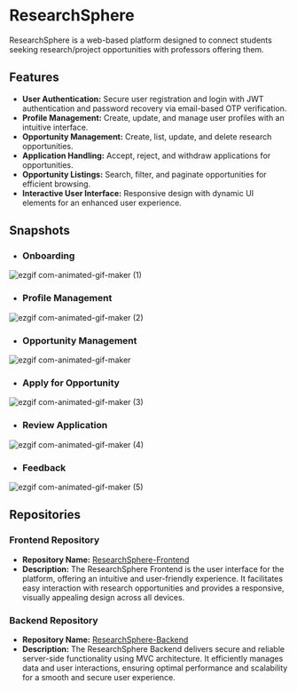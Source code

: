 # ResearchSphere
ResearchSphere is a web-based platform designed to connect students seeking research/project opportunities with professors offering them.

## Features
- **User Authentication:** Secure user registration and login with JWT authentication and password recovery via email-based OTP verification.
- **Profile Management:** Create, update, and manage user profiles with an intuitive interface.
- **Opportunity Management:** Create, list, update, and delete research opportunities.
- **Application Handling:** Accept, reject, and withdraw applications for opportunities.
- **Opportunity Listings:** Search, filter, and paginate opportunities for efficient browsing.
- **Interactive User Interface:** Responsive design with dynamic UI elements for an enhanced user experience.

## Snapshots

- ### Onboarding
![ezgif com-animated-gif-maker (1)](https://github.com/user-attachments/assets/5dc6b07d-39ec-4311-a18b-51cd7d3b801c)

- ### Profile Management
![ezgif com-animated-gif-maker (2)](https://github.com/user-attachments/assets/4e2757d4-5845-4374-aab3-c8f97617c4c4)

- ### Opportunity Management
![ezgif com-animated-gif-maker](https://github.com/user-attachments/assets/4cceff25-3230-4303-99a2-6859b7fa0ff2)

- ### Apply for Opportunity
![ezgif com-animated-gif-maker (3)](https://github.com/user-attachments/assets/189fd8b9-7b6c-4e44-972f-81c94ad94792)

- ### Review Application
![ezgif com-animated-gif-maker (4)](https://github.com/user-attachments/assets/d429f28d-19d9-40ae-8909-811d4f1aa88c)

- ### Feedback
![ezgif com-animated-gif-maker (5)](https://github.com/user-attachments/assets/22c6dea4-bcf6-4c9c-9bd8-d5ec22a79b62)

## Repositories

### Frontend Repository
- **Repository Name:** [ResearchSphere-Frontend](https://github.com/kishanlalchoudhary/ResearchSphere-Frontend)
- **Description:** The ResearchSphere Frontend is the user interface for the platform, offering an intuitive and user-friendly experience. It facilitates easy interaction with research opportunities and provides a responsive, visually appealing design across all devices.
 
### Backend Repository
- **Repository Name:** [ResearchSphere-Backend](https://github.com/kishanlalchoudhary/ResearchSphere-Backend)
- **Description:** The ResearchSphere Backend delivers secure and reliable server-side functionality using MVC architecture. It efficiently manages data and user interactions, ensuring optimal performance and scalability for a smooth and secure user experience.
